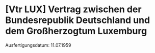 # [Vtr LUX] Vertrag zwischen der Bundesrepublik Deutschland und dem Großherzogtum Luxemburg

Ausfertigungsdatum: 11.07.1959

 